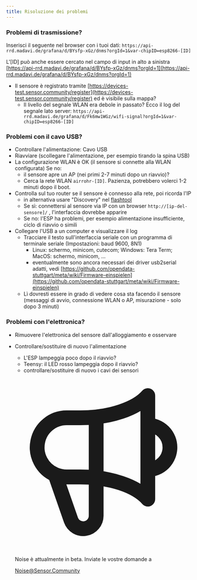 ```yaml
---
title: Risoluzione dei problemi
---
```


### Problemi di trasmissione?
Inserisci il seguente nel browser con i tuoi dati:
`https://api-rrd.madavi.de/grafana/d/BYsfp-xGz/dnms?orgId=1&var-chipID=esp8266-[ID]`

L'[ID] può anche essere cercato nel campo di input in alto a sinistra [https://api-rrd.madavi.de/grafana/d/BYsfp-xGz/dnms?orgId=1](https://api-rrd.madavi.de/grafana/d/BYsfp-xGz/dnms?orgId=1)

* Il sensore è registrato tramite [https://devices-test.sensor.community/register](https://devices-test.sensor.community/register) ed è visibile sulla mappa?
  * Il livello del segnale WLAN era debole in passato?
    Ecco il log del segnale lato server: `https://api-rrd.madavi.de/grafana/d/Fk6mw1WGz/wifi-signal?orgId=1&var-chipID=esp8266-[ID]`



### Problemi con il cavo USB?
* Controllare l'alimentazione: Cavo USB
* Riavviare (scollegare l'alimentazione, per esempio tirando la spina USB)
* La configurazione WLAN è OK (il sensore si connette alla WLAN configurata) Se no:
  * il sensore apre un AP (nei primi 2-7 minuti dopo un riavvio)?
  * Cerca la rete WLAN `airrohr-[ID]`. Pazienza, potrebbero volerci 1-2 minuti dopo il boot.
* Controlla sul tuo router se il sensore è connesso alla rete, poi ricorda l'IP
  * in alternativa usare "Discovery" nel [flashtool](https://github.com/opendata-stuttgart/airrohr-firmware-flasher//)
  * Se sì: connettersi al sensore via IP con un browser `http://[ip-del-sensore]/` , l'interfaccia dovrebbe apparire
  * Se no: l'ESP ha problemi, per esempio alimentazione insufficiente, ciclo di riavvio o simili
* Collegare l'USB a un computer e visualizzare il log
  * Tracciare il testo sull'interfaccia seriale con un programma di terminale seriale (Impostazioni: baud 9600, 8N1)
    * Linux: schermo, minicom, cutecom; Windows: Tera Term; MacOS: schermo, minicom, ...
    * eventualmente sono ancora necessari dei driver usb2serial adatti, vedi [https://github.com/opendata-stuttgart/meta/wiki/Firmware-einspielen](https://github.com/opendata-stuttgart/meta/wiki/Firmware-einspielen)
  * Lì dovresti essere in grado di vedere cosa sta facendo il sensore (messaggi di avvio, connessione WLAN o AP, misurazione - solo dopo 3 minuti)

### Problemi con l'elettronica?
* Rimuovere l'elettronica del sensore dall'alloggiamento e osservare
* Controllare/sostituire di nuovo l'alimentazione
  * L'ESP lampeggia poco dopo il riavvio?
  * Teensy: il LED rosso lampeggia dopo il riavvio?
  * controllare/sostituire di nuovo i cavi dei sensori

  <div class="max-w-screen-xl mx-auto pt-5">
      <div class="p-2 rounded-lg bg-indigo-100 shadow-lg sm:p-3">
      <div class="flex items-center">
            <span class="p-2 rounded-lg bg-indigo-500">
              <svg class="h-8 w-8 text-white" fill="none" viewBox="0 0 24 24" stroke="currentColor">
                <path stroke-linecap="round" stroke-linejoin="round" stroke-width="2" d="M11 5.882V19.24a1.76 1.76 0 01-3.417.592l-2.147-6.15M18 13a3 3 0 100-6M5.436 13.683A4.001 4.001 0 017 6h1.832c4.1 0 7.625-1.234 9.168-3v14c-1.543-1.766-5.067-3-9.168-3H7a3.988 3.988 0 01-1.564-.317z" />
              </svg>
            </span>
        <div class="flex flex-wrap">
          <div class="flex-wrap flex">
            <p class="pt-1 text-indigo-700 font-medium">
                Noise è attualmente in beta. Inviate le vostre domande a</p>
          <a href="mailto:Noise@Sensor.Community" class="ml-1 font-medium underline text-white hover:text-yellow-600">
                  Noise@Sensor.Community</a>
          </div>
           </div>
      </div>
    </div>
  </div>
